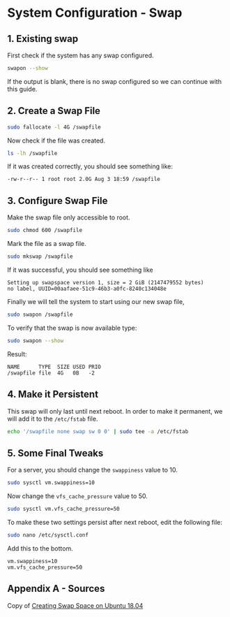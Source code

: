 # System Configuration - Swap

## 1. Existing swap
First check if the system has any swap configured.
```bash
swapon --show
```
If the output is blank, there is no swap configured so we can continue with this guide.

## 2. Create a Swap File
```bash
sudo fallocate -l 4G /swapfile
```
Now check if the file was created.
```bash
ls -lh /swapfile
```
If it was created correctly, you should see something like:
```none
-rw-r--r-- 1 root root 2.0G Aug 3 18:59 /swapfile
```

## 3. Configure Swap File
Make the swap file only accessible to root.
```bash
sudo chmod 600 /swapfile
```
Mark the file as a swap file.
```bash
sudo mkswap /swapfile
```
If it was successful, you should see something like
```none
Setting up swapspace version 1, size = 2 GiB (2147479552 bytes)
no label, UUID=00aafaee-51c9-46b3-a0fc-8240c134048e
```
Finally we will tell the system to start using our new swap file,
```bash
sudo swapon /swapfile
```
To verify that the swap is now available type:
```bash
sudo swapon --show
```
Result:
```none
NAME      TYPE  SIZE USED PRIO
/swapfile file  4G   0B   -2
```

## 4. Make it Persistent
This swap will only last until next reboot. In order to make it permanent, we will add it to the `/etc/fstab` file.
```bash
echo '/swapfile none swap sw 0 0' | sudo tee -a /etc/fstab
```

## 5. Some Final Tweaks
For a server, you should change the `swappiness` value to 10.
```bash
sudo sysctl vm.swappiness=10
```
Now change the `vfs_cache_pressure` value to 50.
```bash
sudo sysctl vm.vfs_cache_pressure=50
```
To make these two settings persist after next reboot, edit the following file:
```bash
sudo nano /etc/sysctl.conf
```
Add this to the bottom.
```none
vm.swappiness=10
vm.vfs_cache_pressure=50
```

## Appendix A - Sources
Copy of [Creating Swap Space on Ubuntu 18.04](https://devanswers.co/creating-swap-space-ubuntu-18-04/)
